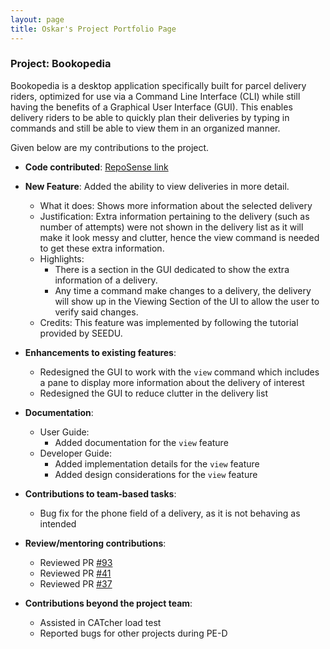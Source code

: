 ```yaml
---
layout: page
title: Oskar's Project Portfolio Page
---
```


### Project: Bookopedia

Bookopedia is a desktop application specifically built for parcel delivery riders, optimized for use via a Command Line Interface (CLI) while still having the benefits of a Graphical User Interface (GUI). This enables delivery riders to be able to quickly plan their deliveries by typing in commands and still be able to view them in an organized manner.

Given below are my contributions to the project.

* **Code contributed**: [RepoSense link](https://nus-cs2103-ay2223s2.github.io/tp-dashboard/?search=skeltons&breakdown=true&sort=groupTitle&sortWithin=title&since=2023-02-17&timeframe=commit&mergegroup=&groupSelect=groupByRepos&checkedFileTypes=docs~functional-code~test-code~other)

* **New Feature**: Added the ability to view deliveries in more detail.
    * What it does: Shows more information about the selected delivery
    * Justification: Extra information pertaining to the delivery (such as number of attempts) were not shown in the delivery list as it will make it look messy and clutter, hence the view command is needed to get these extra information.
    * Highlights: 
        * There is a section in the GUI dedicated to show the extra information of a delivery.
        * Any time a command make changes to a delivery, the delivery will show up in the Viewing Section of the UI to allow the user to verify said changes.
    * Credits: This feature was implemented by following the tutorial provided by SEEDU.

* **Enhancements to existing features**:
    * Redesigned the GUI to work with the `view` command which includes a pane to display more information about the delivery of interest
    * Redesigned the GUI to reduce clutter in the delivery list

* **Documentation**:
    * User Guide:
        * Added documentation for the `view` feature
    * Developer Guide:
        * Added implementation details for the `view` feature
        * Added design considerations for the `view` feature

* **Contributions to team-based tasks**:
    * Bug fix for the phone field of a delivery, as it is not behaving as intended

* **Review/mentoring contributions**:
    * Reviewed PR [#93](https://github.com/AY2223S2-CS2103-W16-1/tp/pull/93)
    * Reviewed PR [#41](https://github.com/AY2223S2-CS2103-W16-1/tp/pull/41)
    * Reviewed PR [#37](https://github.com/AY2223S2-CS2103-W16-1/tp/pull/37)

* **Contributions beyond the project team**:
    * Assisted in CATcher load test
    * Reported bugs for other projects during PE-D


